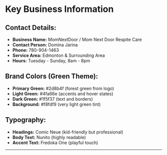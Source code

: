 # Key Business Information

## Contact Details:
- **Business Name:** MomNextDoor / Mom Next Door Respite Care
- **Contact Person:** Domina Jarina
- **Phone:** 780-904-1463
- **Service Area:** Edmonton & Surrounding Area
- **Hours:** Tuesday - Sunday, 8am - 8pm

## Brand Colors (Green Theme):
- **Primary Green:** #2d8b4f (forest green from logo)
- **Light Green:** #4fa66e (accents and hover states)
- **Dark Green:** #1f5f37 (text and borders)
- **Background:** #f8fdf9 (very light green tint)

## Typography:
- **Headings:** Comic Neue (kid-friendly but professional)
- **Body Text:** Nunito (highly readable)
- **Accent Text:** Fredoka One (playful touch)

---
